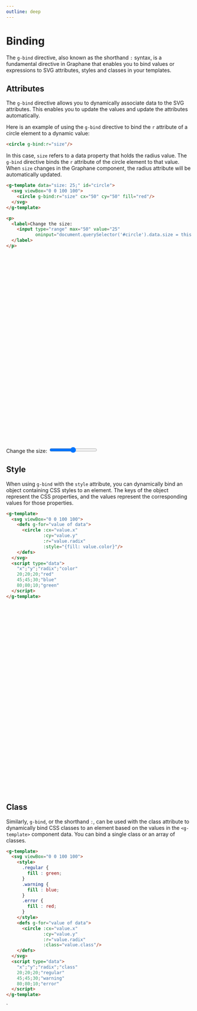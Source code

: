 ```yaml
---
outline: deep
---
```


# Binding

The `g-bind` directive, also known as the shorthand `:` syntax, is a fundamental directive in
Graphane that enables you to bind values or expressions to SVG attributes, styles and classes in 
your templates.

## Attributes

The `g-bind` directive allows you to dynamically associate data to the SVG attributes. This enables
you to update the values and update the attributes automatically.

Here is an example of using the `g-bind` directive to bind the `r` attribute of a circle element to
a dynamic value:

```html
<circle g-bind:r="size"/>
```

In this case, `size` refers to a data property that holds the radius value. The `g-bind` directive
binds the `r` attribute of the circle element to that value. When `size` changes in the Graphane
component, the radius attribute will be automatically updated.


```html {3}
<g-template data="size: 25;" id="circle">
  <svg viewBox="0 0 100 100">
    <circle g-bind:r="size" cx="50" cy="50" fill="red"/>
  </svg>
</g-template>
```
```html
<p>
  <label>Change the size:
    <input type="range" max="50" value="25"
           oninput="document.querySelector('#circle').data.size = this.value">
  </label>
</p>
```

<g-template data="size: 25;" id="circle">
  <svg viewBox="0 0 100 100">
    <circle g-bind:r="size" cx="50" cy="50" fill="red"></circle>
  </svg>
</g-template>
<p>

<label>Change the size:
<input type="range" max="50" value="25"
oninput="document.querySelector('#circle').data.size = this.value">
</label>
</p>


## Style

When using `g-bind` with the `style` attribute, you can dynamically bind an object containing CSS
styles to an element. The keys of the object represent the CSS properties, and the values represent
the corresponding values for those properties.

```html {7}
<g-template>
  <svg viewBox="0 0 100 100">
    <defs g-for="value of data">
      <circle :cx="value.x"
              :cy="value.y"
              :r="value.radix"
              :style="{fill: value.color}"/>
    </defs>
  </svg>
  <script type="data">
    "x";"y";"radix";"color"
    20;20;20;"red"
    45;45;30;"blue"
    80;80;10;"green"
  </script>
</g-template>
```

<g-template>
  <svg viewBox="0 0 100 100">
    <defs g-for="value of data">
      <circle g-bind:cx="value.x"
              g-bind:cy="value.y"
              g-bind:r="value.radix"
              g-bind:style="{fill: value.color}"/>
    </defs>
  </svg>
  <g-script type="data" src="/data/style.csv"></g-script>
</g-template>


## Class

Similarly, `g-bind`, or the shorthand `:`, can be used with the class attribute to dynamically bind
CSS classes to an element based on the values in the `<g-template>` component data. You can bind a single
class or an array of classes.

```html {18}
<g-template>
  <svg viewBox="0 0 100 100">
    <style>
      .regular {
        fill : green;
      }
      .warning {
        fill : blue;
      }
      .error {
        fill : red;
      }
    </style>
    <defs g-for="value of data">
      <circle :cx="value.x"
              :cy="value.y"
              :r="value.radix"
              :class="value.class"/>
    </defs>
  </svg>
  <script type="data">
    "x";"y";"radix";"class"
    20;20;20;"regular"
    45;45;30;"warning"
    80;80;10;"error"
  </script>
</g-template>
```

<g-template svg-src="/circles.class.svg" data-src="/data/class.csv"></g-template>`

